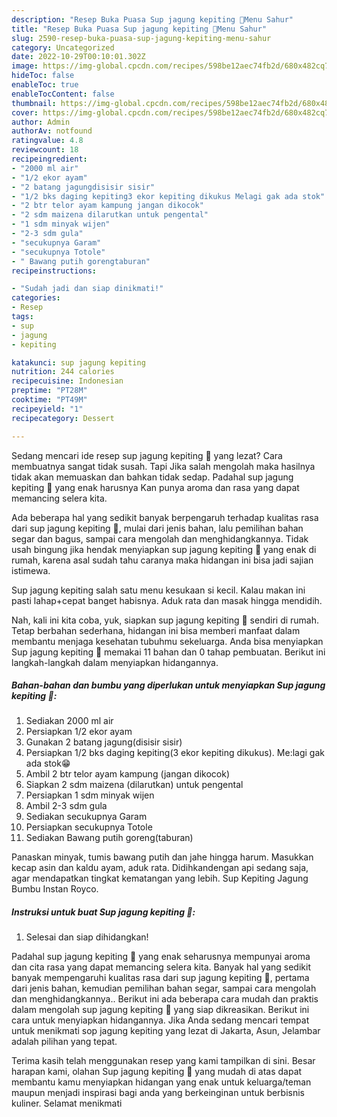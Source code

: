 ```yaml
---
description: "Resep Buka Puasa Sup jagung kepiting 🦀Menu Sahur"
title: "Resep Buka Puasa Sup jagung kepiting 🦀Menu Sahur"
slug: 2590-resep-buka-puasa-sup-jagung-kepiting-menu-sahur
category: Uncategorized
date: 2022-10-29T00:10:01.302Z
image: https://img-global.cpcdn.com/recipes/598be12aec74fb2d/680x482cq70/sup-jagung-kepiting-foto-resep-utama.jpg
hideToc: false
enableToc: true
enableTocContent: false
thumbnail: https://img-global.cpcdn.com/recipes/598be12aec74fb2d/680x482cq70/sup-jagung-kepiting-foto-resep-utama.jpg
cover: https://img-global.cpcdn.com/recipes/598be12aec74fb2d/680x482cq70/sup-jagung-kepiting-foto-resep-utama.jpg
author: Admin
authorAv: notfound
ratingvalue: 4.8
reviewcount: 18
recipeingredient:
- "2000 ml air"
- "1/2 ekor ayam"
- "2 batang jagungdisisir sisir"
- "1/2 bks daging kepiting3 ekor kepiting dikukus Melagi gak ada stok"
- "2 btr telor ayam kampung jangan dikocok"
- "2 sdm maizena dilarutkan untuk pengental"
- "1 sdm minyak wijen"
- "2-3 sdm gula"
- "secukupnya Garam"
- "secukupnya Totole"
- " Bawang putih gorengtaburan"
recipeinstructions:

- "Sudah jadi dan siap dinikmati!"
categories:
- Resep
tags:
- sup
- jagung
- kepiting

katakunci: sup jagung kepiting 
nutrition: 244 calories
recipecuisine: Indonesian
preptime: "PT28M"
cooktime: "PT49M"
recipeyield: "1"
recipecategory: Dessert

---
```



Sedang mencari ide resep sup jagung kepiting 🦀 yang lezat? Cara membuatnya sangat tidak susah. Tapi Jika salah mengolah maka hasilnya tidak akan memuaskan dan bahkan tidak sedap. Padahal sup jagung kepiting 🦀 yang enak harusnya Kan punya aroma dan rasa yang dapat memancing selera kita.


Ada beberapa hal yang sedikit banyak berpengaruh terhadap kualitas rasa dari sup jagung kepiting 🦀, mulai dari jenis bahan, lalu pemilihan bahan segar dan bagus, sampai cara mengolah dan menghidangkannya. Tidak usah bingung jika hendak menyiapkan sup jagung kepiting 🦀 yang enak di rumah, karena asal sudah tahu caranya maka hidangan ini bisa jadi sajian istimewa.

Sup jagung kepiting salah satu menu kesukaan si kecil. Kalau makan ini pasti lahap+cepat banget habisnya. Aduk rata dan masak hingga mendidih.


Nah, kali ini kita coba, yuk, siapkan sup jagung kepiting 🦀 sendiri di rumah. Tetap berbahan sederhana, hidangan ini bisa memberi manfaat dalam membantu menjaga kesehatan tubuhmu sekeluarga. Anda bisa menyiapkan Sup jagung kepiting 🦀 memakai 11 bahan dan 0 tahap pembuatan. Berikut ini langkah-langkah dalam menyiapkan hidangannya.

<!--inarticleads1-->

##### Bahan-bahan dan bumbu yang diperlukan untuk menyiapkan Sup jagung kepiting 🦀:

1. Sediakan 2000 ml air
1. Persiapkan 1/2 ekor ayam
1. Gunakan 2 batang jagung(disisir sisir)
1. Persiapkan 1/2 bks daging kepiting(3 ekor kepiting dikukus). Me:lagi gak ada stok😁
1. Ambil 2 btr telor ayam kampung (jangan dikocok)
1. Siapkan 2 sdm maizena (dilarutkan) untuk pengental
1. Persiapkan 1 sdm minyak wijen
1. Ambil 2-3 sdm gula
1. Sediakan secukupnya Garam
1. Persiapkan secukupnya Totole
1. Sediakan  Bawang putih goreng(taburan)


Panaskan minyak, tumis bawang putih dan jahe hingga harum. Masukkan kecap asin dan kaldu ayam, aduk rata. Didihkandengan api sedang saja, agar mendapatkan tingkat kematangan yang lebih. Sup Kepiting Jagung Bumbu Instan Royco. 

<!--inarticleads2-->

##### Instruksi untuk buat Sup jagung kepiting 🦀:


1. Selesai dan siap dihidangkan!

Padahal sup jagung kepiting 🦀 yang enak seharusnya mempunyai aroma dan cita rasa yang dapat memancing selera kita. Banyak hal yang sedikit banyak mempengaruhi kualitas rasa dari sup jagung kepiting 🦀, pertama dari jenis bahan, kemudian pemilihan bahan segar, sampai cara mengolah dan menghidangkannya.. Berikut ini ada beberapa cara mudah dan praktis dalam mengolah sup jagung kepiting 🦀 yang siap dikreasikan. Berikut ini cara untuk menyiapkan hidangannya. Jika Anda sedang mencari tempat untuk menikmati sop jagung kepiting yang lezat di Jakarta, Asun, Jelambar adalah pilihan yang tepat. 

Terima kasih telah menggunakan resep yang kami tampilkan di sini. Besar harapan kami, olahan Sup jagung kepiting 🦀 yang mudah di atas dapat membantu kamu menyiapkan hidangan yang enak untuk keluarga/teman maupun menjadi inspirasi bagi anda yang berkeinginan untuk berbisnis kuliner. Selamat menikmati
